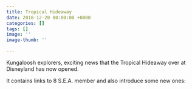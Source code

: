 ```yaml
---
title: Tropical Hideaway
date: 2018-12-20 00:00:00 +0000
categories: []
tags: []
image: ''
image-thumb: ''

---
```

Kungaloosh explorers, exciting news that the Tropical Hideaway over at Disneyland has now opened.

It contains links to 8 S.E.A. member and also introduce some new ones: